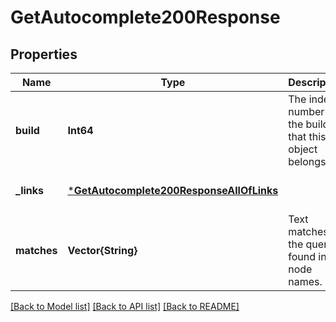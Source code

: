 # GetAutocomplete200Response


## Properties
Name | Type | Description | Notes
------------ | ------------- | ------------- | -------------
**build** | **Int64** | The index number of the build that this object belongs to. | [default to nothing]
**_links** | [***GetAutocomplete200ResponseAllOfLinks**](GetAutocomplete200ResponseAllOfLinks.md) |  | [default to nothing]
**matches** | **Vector{String}** | Text matches for the query, found in node names. | [default to nothing]


[[Back to Model list]](../README.md#models) [[Back to API list]](../README.md#api-endpoints) [[Back to README]](../README.md)


